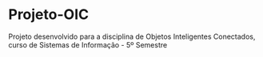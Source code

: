 # Projeto-OIC
Projeto desenvolvido para a disciplina de Objetos Inteligentes Conectados, curso de Sistemas de Informação - 5º Semestre
